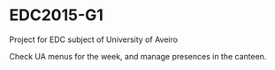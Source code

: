 # EDC2015-G1
Project for EDC subject of University of Aveiro

Check UA menus for the week, and manage presences in the canteen.
